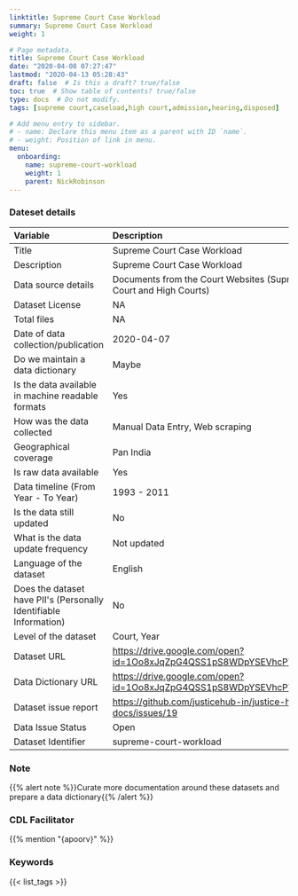 ```yaml
---
linktitle: Supreme Court Case Workload
summary: Supreme Court Case Workload
weight: 1

# Page metadata.
title: Supreme Court Case Workload
date: "2020-04-08 07:27:47"
lastmod: "2020-04-13 05:28:43"
draft: false  # Is this a draft? true/false
toc: true  # Show table of contents? true/false
type: docs  # Do not modify.
tags: [supreme court,caseload,high court,admission,hearing,disposed]

# Add menu entry to sidebar.
# - name: Declare this menu item as a parent with ID `name`.
# - weight: Position of link in menu.
menu:
  onboarding:
    name: supreme-court-workload
    weight: 1
    parent: NickRobinson
---
```

### Dateset details
|Variable                                                          |Description                                                        |
|:-----------------------------------------------------------------|:------------------------------------------------------------------|
|Title                                                             |Supreme Court Case Workload                                        |
|Description                                                       |Supreme Court Case Workload                                        |
|Data source details                                               |Documents from the Court Websites (Supreme Court and High Courts)  |
|Dataset License                                                   |NA                                                                 |
|Total files                                                       |NA                                                                 |
|Date of data collection/publication                               |2020-04-07                                                         |
|Do we maintain a data dictionary                                  |Maybe                                                              |
|Is the data available in machine readable formats                 |Yes                                                                |
|How was the data collected                                        |Manual Data Entry, Web scraping                                    |
|Geographical coverage                                             |Pan India                                                          |
|Is raw data available                                             |Yes                                                                |
|Data timeline (From Year - To Year)                               |1993 - 2011                                                        |
|Is the data still updated                                         |No                                                                 |
|What is the data update frequency                                 |Not updated                                                        |
|Language of the dataset                                           |English                                                            |
|Does the dataset have PII's (Personally Identifiable Information) |No                                                                 |
|Level of the dataset                                              |Court, Year                                                        |
|Dataset URL                                                       |https://drive.google.com/open?id=1Oo8xJqZpG4QSS1pS8WDpYSEVhcPY6z5I |
|Data Dictionary URL                                               |https://drive.google.com/open?id=1Oo8xJqZpG4QSS1pS8WDpYSEVhcPY6z5I |
|Dataset issue report                                              |https://github.com/justicehub-in/justice-hub-docs/issues/19        |
|Data Issue Status                                                 |Open                                                               |
|Dataset Identifier                                                |supreme-court-workload                                             |


### Note
{{% alert note %}}Curate more documentation around these datasets and prepare a data dictionary{{% /alert %}}
### CDL Facilitator
{{% mention "{apoorv}" %}}
### Keywords
{{< list_tags >}}
